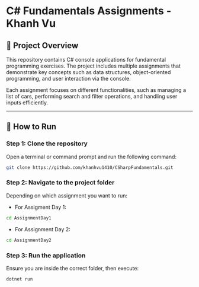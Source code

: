 # C# Fundamentals Assignments - Khanh Vu

## 📌 Project Overview  
This repository contains C# console applications for fundamental programming exercises. The project includes multiple assignments that demonstrate key concepts such as data structures, object-oriented programming, and user interaction via the console.

Each assignment focuses on different functionalities, such as managing a list of cars, performing search and filter operations, and handling user inputs efficiently.

---

## 🚀 How to Run

### Step 1: Clone the repository  
Open a terminal or command prompt and run the following command:
```sh
git clone https://github.com/khanhvu1410/CSharpFundamentals.git
```

### Step 2: Navigate to the project folder
Depending on which assignment you want to run:
- For Assigment Day 1:
```sh
cd AssignmentDay1
```
- For Assignment Day 2:
```sh
cd AssignmentDay2
```

### Step 3: Run the application 
Ensure you are inside the correct folder, then execute:
```sh
dotnet run
```